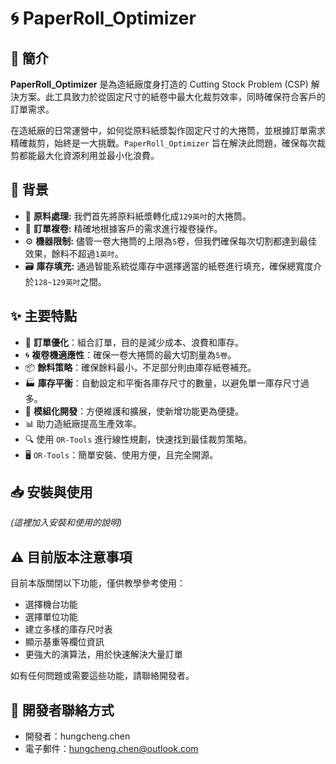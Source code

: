 # 🌀 PaperRoll_Optimizer

## 🌟 簡介

**PaperRoll_Optimizer** 是為造紙廠度身打造的 Cutting Stock Problem (CSP) 解決方案。此工具致力於從固定尺寸的紙卷中最大化裁剪效率，同時確保符合客戶的訂單需求。

在造紙廠的日常運營中，如何從原料紙漿製作固定尺寸的大捲筒，並根據訂單需求精確裁剪，始終是一大挑戰。`PaperRoll_Optimizer` 旨在解決此問題，確保每次裁剪都能最大化資源利用並最小化浪費。

## 📘 背景

- 🌲 **原料處理:** 我們首先將原料紙漿轉化成`129英吋`的大捲筒。
- 📏 **訂單複卷:** 精確地根據客戶的需求進行複卷操作。
- ⚙️ **機器限制:** 儘管一卷大捲筒的上限為`5`卷，但我們確保每次切割都達到最佳效果，餘料不超過`1英吋`。
- 🗃️ **庫存填充:** 通過智能系統從庫存中選擇適當的紙卷進行填充，確保總寬度介於`128~129英吋`之間。

## ✨ 主要特點

- 📏 **訂單優化**：組合訂單，目的是減少成本、浪費和庫存。
- 🌀 **複卷機適應性**：確保一卷大捲筒的最大切割量為`5卷`。
- 📦 **餘料策略**：確保餘料最小，不足部分則由庫存紙卷補充。
- 🏭 **庫存平衡**：自動設定和平衡各庫存尺寸的數量，以避免單一庫存尺寸過多。
- 🧩 **模組化開發**：方便維護和擴展，使新增功能更為便捷。
- 📊 助力造紙廠提高生產效率。
- 🔍 使用 `OR-Tools` 進行線性規劃，快速找到最佳裁剪策略。
- 🖥️ `OR-Tools`：簡單安裝、使用方便，且完全開源。

## 📥 安裝與使用

*(這裡加入安裝和使用的說明)*

## ⚠️ 目前版本注意事項

目前本版關閉以下功能，僅供教學參考使用：
- 選擇機台功能
- 選擇單位功能
- 建立多樣的庫存尺吋表
- 顯示基重等欄位資訊
- 更強大的演算法，用於快速解決大量訂單

如有任何問題或需要這些功能，請聯絡開發者。

## 👤 開發者聯絡方式

- 開發者：hungcheng.chen
- 電子郵件：[hungcheng.chen@outlook.com](mailto:hungcheng.chen@outlook.com)
